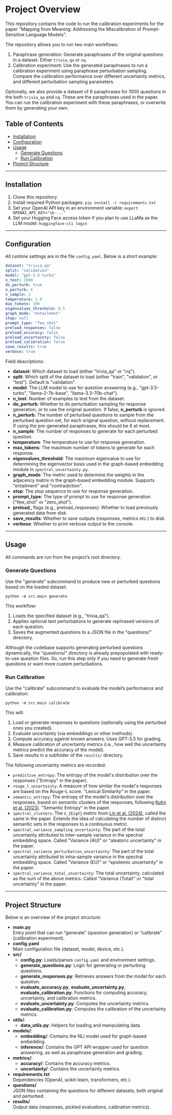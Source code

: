 # Project Overview

This repository contains the code to run the calibration experiments for the paper "Mapping from Meaning: Addressing the Miscalibration of Prompt-Sensitive Language Models".

The repository allows you to run two main workflows:

1. Paraphrase generation: Generate paraphrases of the original questions in a dataset. Either `trivia_qa` or `nq`.
2. Calibration experiment: Use the generated paraphrases to run a calibration experiment using paraphrase perturbation sampling. Compare the calibration performance over different uncertainty metrics, and different perturbation sampling parameters.

Optionally, we also provide a dataset of 6 paraphrases for 1000 questions in the both `trivia_qa` and `nq`. These are the paraphrases used in the paper. You can run the calibration experiment with these paraphrases, or overwrite them by generating your own.

## Table of Contents
- [Installation](#installation)
- [Configuration](#configuration)
- [Usage](#usage)
  - [Generate Questions](#generate-questions)
  - [Run Calibration](#run-calibration)
- [Project Structure](#project-structure)

---

## Installation

1. Clone this repository.
2. Install required Python packages:   ```
   pip install -r requirements.txt   ```
3. Set your OpenAI API key in an environment variable:   ```
   export OPENAI_API_KEY="sk-..."   ```
4. Set your Hugging Face access token if you plan to use LLaMa as the LLM model: ```
   huggingface-cli login   ```

---

## Configuration

All runtime settings are in the file `config.yaml`. Below is a short example:

```yaml
dataset: "trivia_qa"
split: "validation"
model: "gpt-3.5-turbo"
n_test: 1000
do_perturb: true
n_perturb: 6
n_sample: 2
temperature: 1.0
max_tokens: 100
eigenvalues_threshold: 0.5
graph_mode: "entailment"
stop: null
prompt_type: "few_shot"
preload_responses: false
preload_accuracy: false
preload_uncertainty: false
preload_calibration: false
save_results: true
verbose: true
```

Field descriptions:
- **dataset**: Which dataset to load (either "trivia_qa" or "nq").  
- **split**: Which split of the dataset to load (either "train", "validation", or "test"). Default is "validation".
- **model**: The LLM model to use for question answering (e.g., "gpt-3.5-turbo", "llama-2-7b-base", "llama-3.3-70b-chat").
- **n_test**: Number of examples to test from the dataset.
- **do_perturb**: Whether to do perturbation sampling for response generation, or to use the original question. If false, **n_perturb** is ignored.
- **n_perturb**: The number of perturbed questions to sample from the perturbed question set, for each original question, without replacement. If using the pre-generated paraphrases, this should be 6 at most.
- **n_sample**: The number of responses to generate for each perturbed question.
- **temperature**: The temperature to use for response generation.
- **max_tokens**: The maximum number of tokens to generate for each response.
- **eigenvalues_threshold**: The maximum eigenvalue to use for determining the eigenvector basis used in the graph-based embedding module in `spectral_uncertainty.py`.
- **graph_mode**: The metric used to determine the weights in the adjacency matrix in the graph-based embedding module. Supports "entailment" and "contradiction".
- **stop**: The stop sequence to use for response generation.
- **prompt_type**: The type of prompt to use for response generation ("few_shot" or "zero_shot").
- **preload_** flags (e.g., preload_responses): Whether to load previously generated data from disk.
- **save_results**: Whether to save outputs (responses, metrics etc.) to disk.
- **verbose**: Whether to print verbose output to the console.

---

## Usage

All commands are run from the project’s root directory.

### Generate Questions
Use the "generate" subcommand to produce new or perturbed questions based on the loaded dataset:

```
python -m src.main generate
```

This workflow:
1. Loads the specified dataset (e.g., "trivia_qa").  
2. Applies optional text perturbations to generate rephrased versions of each question.  
3. Saves the augmented questions to a JSON file in the "questions/" directory.

Although the codebase supports generating perturbed questions dynamically, the "questions/" directory is already prepopulated with ready-to-use question files. So, run this step only if you need to generate fresh questions or want more custom perturbations.

### Run Calibration
Use the "calibrate" subcommand to evaluate the model’s performance and calibration:

```
python -m src.main calibrate
```

This will:
1. Load or generate responses to questions (optionally using the perturbed ones you created).  
2. Evaluate uncertainty (via embeddings or other methods).  
3. Compute accuracy against known answers. Uses GPT-3.5 for grading.
4. Measure calibration of uncertainty metrics (i.e., how well the uncertainty metrics predict the accuracy of the model).
5. Save results in a subfolder of the `results/` directory.

The following uncertainty metrics are recorded:
- `predictive_entropy`: The entropy of the model's distribution over the responses ("Entropy" in the paper).
- `rouge_l_uncertainty`: A measure of how similar the model's responses are based on the Rouge-L score. "Lexical Similarity" in the paper.
- `semantic_entropy`: The entropy of the model's distribution over the responses, based on semantic clusters of the responses, following [Kuhn et al. (2023)](https://arxiv.org/abs/2302.09664). "Semantic Entropy" in the paper.
- `spectral_clusters`: The `U_{EigV}` metric from [Lin et al. (2024)](https://arxiv.org/abs/2305.19187), called the same in the paper. Extends the idea of calculating the number of distinct semantic sets in the responses to a continuous metric.
- `spectral_variance_sampling_uncertainty`: The part of the total uncertainty attributed to inter-sample variance in the spectral embedding space. Called "Variance (AU)" or "aleatoric uncertainty" in the paper.
- `spectral_variance_perturbation_uncertainty`: The part of the total uncertainty attributed to intra-sample variance in the spectral embedding space. Called "Variance (EU)" or "epistemic uncertainty" in the paper.
- `spectral_variance_total_uncertainty`: The total uncertainty, calculated as the sum of the above metrics. Called "Variance (Total)" or "total uncertainty" in the paper.

---

## Project Structure

Below is an overview of the project structure:
- **main.py**  
  Entry point that can run “generate” (question generation) or “calibrate” (calibration experiment).
- **config.yaml**  
  Main configuration file (dataset, model, device, etc.).
- **src/**  
  - **config.py**: Loads/parses `config.yaml` and environment settings.  
  - **generate_questions.py**: Logic for generating or perturbing questions.  
  - **generate_responses.py**: Retrieves answers from the model for each question.  
  - **evaluate_accuracy.py**, **evaluate_uncertainty.py**, **evaluate_calibration.py**: Functions for computing accuracy, uncertainty, and calibration metrics.
  - **evaluate_uncertainty.py**: Computes the uncertainty metrics.
  - **evaluate_calibration.py**: Computes the calibration of the uncertainty metrics.
- **utils/**:
  - **data_utils.py**: Helpers for loading and manipulating data.
- **models/**:
  - **embedding/**: Contains the NLI model used for graph-based embedding.
  - **inference/**: Contains the GPT API wrapper used for question answering, as well as paraphrase generation and grading.
- **metrics/**:
  - **accuracy/**: Contains the accuracy metrics.
  - **uncertainty/**: Contains the uncertainty metrics.
- **requirements.txt**  
  Dependencies (OpenAI, scikit-learn, transformers, etc.).  
- **questions/**  
  JSON files containing the questions for different datasets, both original and perturbed.  
- **results/**  
  Output data (responses, pickled evaluations, calibration metrics).